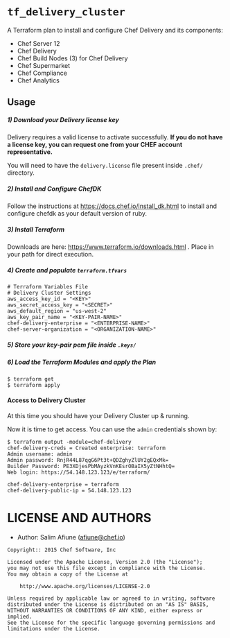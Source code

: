# `tf_delivery_cluster`
A Terraform plan to install and configure Chef Delivery and its components:

* Chef Server 12
* Chef Delivery
* Chef Build Nodes (3) for Chef Delivery
* Chef Supermarket
* Chef Compliance
* Chef Analytics


Usage
------------

##### 1) Download your Delivery license key
Delivery requires a valid license to activate successfully. **If you do
not have a license key, you can request one from your CHEF account
representative.**

You will need to have the `delivery.license` file present inside `.chef/`
directory.

##### 2) Install and Configure ChefDK

Follow the instructions at https://docs.chef.io/install_dk.html to install and configure chefdk as your default version of ruby.

##### 3) Install Terraform

Downloads are here: https://www.terraform.io/downloads.html . Place in your path for direct execution.

##### 4) Create and populate `terraform.tfvars`

```
# Terraform Variables File
# Delivery Cluster Settings
aws_access_key_id = "<KEY>"
aws_secret_access_key = "<SECRET>"
aws_default_region = "us-west-2"
aws_key_pair_name = "<KEY-PAIR-NAME>"
chef-delivery-enterprise = "<ENTERPRISE-NAME>"
chef-server-organization = "<ORGANIZATION-NAME>"
```

##### 5) Store your key-pair pem file inside `.keys/`

##### 6) Load the Terraform Modules and apply the Plan

```
$ terraform get
$ terraform apply
```

#### Access to Delivery Cluster

At this time you should have your Delivery Cluster up & running.

Now it is time to get access. You can use the `admin` credentials shown by:

```
$ terraform output -module=chef-delivery
chef-delivery-creds = Created enterprise: terraform
Admin username: admin
Admin password: RnjR44L87qgG6Pt3t+QDZghyZlUY2gEQxMk=
Builder Password: PE3XDjesPbMAyzkVnKEsrOBaIX5yZtNHhtQ=
Web login: https://54.148.123.123/e/terraform/

chef-delivery-enterprise = terraform
chef-delivery-public-ip = 54.148.123.123
```

LICENSE AND AUTHORS
===================
- Author: Salim Afiune (<afiune@chef.io>)

```text
Copyright:: 2015 Chef Software, Inc

Licensed under the Apache License, Version 2.0 (the "License");
you may not use this file except in compliance with the License.
You may obtain a copy of the License at

    http://www.apache.org/licenses/LICENSE-2.0

Unless required by applicable law or agreed to in writing, software
distributed under the License is distributed on an "AS IS" BASIS,
WITHOUT WARRANTIES OR CONDITIONS OF ANY KIND, either express or implied.
See the License for the specific language governing permissions and
limitations under the License.
```
